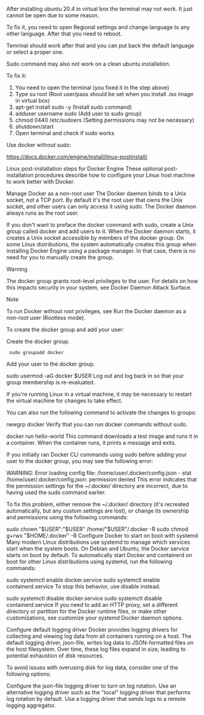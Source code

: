 After installing ubuntu 20.4 in virtual box the terminal may not work. It just cannot be open due to some reason.

To fix it, you need to open Regional settings and change language to any other language. After that you need to reboot.

Temrinal should work after that and you can put back the default language or select a proper one.

Sudo command may also not work on a clean ubuntu installation.

To fix it:

1) You need to open the terminal (you fixed it in the step above) 
2) Type su root
  (Root user/pass should be set when you install .iso image in virtual box)
3) apt-get install sudo -y
   (Install sudo command)
5) adduser username sudo
  (Add user to sudo group)
6) chmod 0440 /etc/sudoers
   (Setting permissions may not be necessary)
7) shutdown/start
8) Open terminal and check if sudo works

Use docker without sudo:

https://docs.docker.com/engine/install/linux-postinstall/


Linux post-installation steps for Docker Engine
These optional post-installation procedures describe how to configure your Linux host machine to work better with Docker.

Manage Docker as a non-root user
The Docker daemon binds to a Unix socket, not a TCP port. By default it's the root user that owns the Unix socket, and other users can only access it using sudo. The Docker daemon always runs as the root user.

If you don't want to preface the docker command with sudo, create a Unix group called docker and add users to it. When the Docker daemon starts, it creates a Unix socket accessible by members of the docker group. On some Linux distributions, the system automatically creates this group when installing Docker Engine using a package manager. In that case, there is no need for you to manually create the group.

Warning

The docker group grants root-level privileges to the user. For details on how this impacts security in your system, see Docker Daemon Attack Surface.

Note

To run Docker without root privileges, see Run the Docker daemon as a non-root user (Rootless mode).

To create the docker group and add your user:

Create the docker group.

```
 sudo groupadd docker
```
Add your user to the docker group.


 sudo usermod -aG docker $USER
Log out and log back in so that your group membership is re-evaluated.

If you're running Linux in a virtual machine, it may be necessary to restart the virtual machine for changes to take effect.

You can also run the following command to activate the changes to groups:


 newgrp docker
Verify that you can run docker commands without sudo.


 docker run hello-world
This command downloads a test image and runs it in a container. When the container runs, it prints a message and exits.

If you initially ran Docker CLI commands using sudo before adding your user to the docker group, you may see the following error:


WARNING: Error loading config file: /home/user/.docker/config.json -
stat /home/user/.docker/config.json: permission denied
This error indicates that the permission settings for the ~/.docker/ directory are incorrect, due to having used the sudo command earlier.

To fix this problem, either remove the ~/.docker/ directory (it's recreated automatically, but any custom settings are lost), or change its ownership and permissions using the following commands:


 sudo chown "$USER":"$USER" /home/"$USER"/.docker -R
 sudo chmod g+rwx "$HOME/.docker" -R
Configure Docker to start on boot with systemd
Many modern Linux distributions use systemd to manage which services start when the system boots. On Debian and Ubuntu, the Docker service starts on boot by default. To automatically start Docker and containerd on boot for other Linux distributions using systemd, run the following commands:


 sudo systemctl enable docker.service
 sudo systemctl enable containerd.service
To stop this behavior, use disable instead.


 sudo systemctl disable docker.service
 sudo systemctl disable containerd.service
If you need to add an HTTP proxy, set a different directory or partition for the Docker runtime files, or make other customizations, see customize your systemd Docker daemon options.

Configure default logging driver
Docker provides logging drivers for collecting and viewing log data from all containers running on a host. The default logging driver, json-file, writes log data to JSON-formatted files on the host filesystem. Over time, these log files expand in size, leading to potential exhaustion of disk resources.

To avoid issues with overusing disk for log data, consider one of the following options:

Configure the json-file logging driver to turn on log rotation.
Use an alternative logging driver such as the "local" logging driver that performs log rotation by default.
Use a logging driver that sends logs to a remote logging aggregator.
